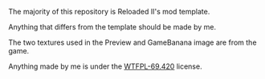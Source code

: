 The majority of this repository is Reloaded II's mod template.

Anything that differs from the template should be made by me.

The two textures used in the Preview and GameBanana image are from the game.

Anything made by me is under the [WTFPL-69.420](https://raw.githubusercontent.com/sean-clayton/WTFPL-69.420/master/WTFPL-69.420.txt) license.

